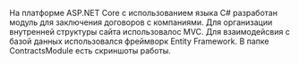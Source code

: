 На платформе ASP.NET Core c использованием языка C# разработан модуль для заключения договоров с компаниями. 
Для организации внутренней структуры сайта использовалос MVC.
Для взаимодейсвия с базой данных использовался фреймворк Entity Framework.
В папке ContractsModule есть скриншоты работы.
